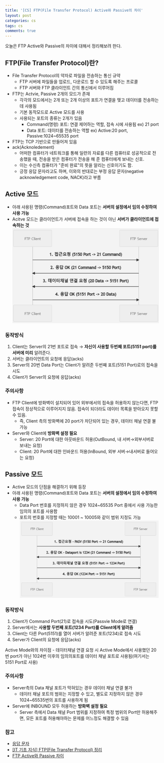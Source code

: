 ```yaml
---
title: '[CS] FTP(File Transfer Protocol) Active와 Passive의 차이'
layout: post
categories: cs
tags: cs
comments: true
---
```


오늘은 FTP Active와 Passive의 차이에 대해서 정리해보려 한다.

## FTP(File Transfer Protocol)란? 
- File Transfer Protocol의 약자로 파일을 전송하는 통신 규약
  - FTP 서버에 파일들을 업로드, 다운로드 할 수 있도록 해주는 프로콜
  - FTP 서버와 FTP 클라이언트 간의 통신에서 이루어짐
- FTP는 Actvie, Passive 2개의 모드가 존재
  - 각각의 모드에서는 2개 또는 2개 이상의 포트가 연결을 맺고 데이터를 전송하는데 사용됨
  - 기본 동작모드로 Active 모드를 사용
  - 사용되는 포트의 종류는 2개가 있음
    - Command(명령) 포트: 연결 제어하는 역할, 접속 시에 사용됨 ex) 21 port
    - Data 포트: 데이터를 전송하는 역할 ex) Active:20 port, Passive:1024~65535 port
- FTP는 TCP 기반으로 만들어져 있음
- ack(Acknoledement)
  - 어떠한 컴퓨터가 네트워크를 통해 일련의 자료를 다른 컴퓨터로 성공적으로 전송했을 때, 전송을 받은 컴퓨터가 전송을 해 준 컴퓨터에게 보내는 신호.
  - 이는 수신측 컴퓨터가 "준비 완료"의 뜻을 알리는 신호이기도 함.
  - 긍정 응답 문자라고도 하며, 이와의 반대로는 부정 응답 문자(negative acknowledgement code, NACK)라고 부름

## Active 모드
- 아래 사용된 명령(Command)포트와 Data 포트는 **서버의 설정에서 임의 수정하여 사용 가능**
- Acitve 모드는 클라이언트가 서버에 접속을 하는 것이 아닌 **서버가 클라이언트에 접속하는 것**
![ftp_actvie.PNG](/assets\img/ftp_actvie.PNG)
### 동작방식
1. Client는 Server의 21번 포트로 접속 → **자신이 사용할 두번째 포트(5151 port)를 서버에 미리** 알려준다.
2. 서버는 클라이언트의 요청에 응답(acks)
3. Server의 20번 Data Port는 Client가 알려준 두번째 포트(5151 Port)로의 접속을 시도
4. Client가 Server의 요청에 응답(acks)

### 주의사항
- FTP Client에 방화벽이 설치되어 있어 외부에서의 접속을 허용하지 않는다면, FTP 접속이 정상적으로 이루어지지 않음. 접속이 되더라도 데이터 목록을 받아오지 못할 수 있음.
   - 즉, Client 측의 방화벽에 20 port가 차단되어 있는 경우, 데이터 채널 연결 불가능  
- Server와 Client에 **방화벽 설정 필요**  
  - Server: 20 Port에 대한 아웃바운드 허용(OutBound, 내 서버→외부서버로 보내는 요청)  
  - Client: 20 Port에 대한 인바운드 허용(InBound, 외부 서버→내서버로 들어오는 요청)

## Passive 모드
- Active 모드의 단점을 해결하기 위해 등장
- 아래 사용된 명령(Command)포트와 Data 포트는 **서버의 설정에서 임의 수정하여 사용 가능**
   - Data Port 번호를 지정하지 않은 경우 1024~65535 Port 중에서 사용 가능한 임의의 포트를 사용함
   - 포트의 번호를 지정할 때는 10001 ~ 10005와 같이 범위 지정도 가능
![ftp_passive.PNG](/assets\img/ftp_passive.PNG)
### 동작방식
1. Client가 Command Port(21)로 접속을 시도(Passvie Mode로 연결)
2. Server에서는 **사용할 두번째 포트(1234 Port)를 Client에게 알려줌**
3. Client는 다른 Port(5151)를 열어 서버가 알려준 포트(1234)로 접속 시도
4. Server가 Client의 요청에 응답(acks)

Active Mode와의 차이점 - 데이터채널 연결 요청 시 Active Mode에서 사용했던 20번 port가 아닌 1024번 이후의 임의의포트를 데이터 채널 포트로 사용됨(여기서는 5151 Port로 사용)

### 주의사항  
- Server측의 Data 채널 포트가 막혀있는 경우 데이터 채널 연결 불가
  - 데이터 채널 포트의 범위는 지정할 수 있고, 별도로 지정하지 않은 경우 1024~65535번의 포트를 사용하게 됨
- Server에 INBOUND 모두 허용하는 **방화벽 설정 필요**
  - Server 측에서 Data 채널 Port 범위를 지정하여 특정 범위의 Port만 허용해주면, 모든 포트를 허용해야하는 문제를 어느정도 해결할 수 있음

### 참고
- [응답 문자](https://ko.wikipedia.org/wiki/%EC%9D%91%EB%8B%B5_%EB%AC%B8%EC%9E%90)
- [[IT 기초 지식] FTP(File Transfer Protocol) 정리](https://milhouse93.tistory.com/168)
- [FTP Active와 Passive 차이](https://madplay.github.io/post/ftp-active-passive)
